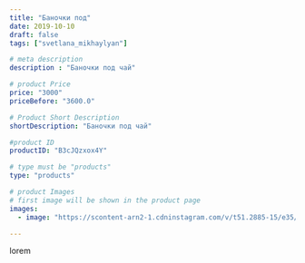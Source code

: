 ```yaml
---
title: "Баночки под"
date: 2019-10-10
draft: false
tags: ["svetlana_mikhaylyan"]

# meta description
description : "Баночки под чай"

# product Price
price: "3000"
priceBefore: "3600.0"

# Product Short Description
shortDescription: "Баночки под чай"

#product ID
productID: "B3cJQzxox4Y"

# type must be "products"
type: "products"

# product Images
# first image will be shown in the product page
images:
  - image: "https://scontent-arn2-1.cdninstagram.com/v/t51.2885-15/e35/70401040_2511700398913897_4926013824892844085_n.jpg?se=7&tp=1&_nc_ht=scontent-arn2-1.cdninstagram.com&_nc_cat=101&_nc_ohc=fMOd89dDqu0AX9S8VBO&ccb=7-4&oh=e9260ace0819f593c514ab2e196b0080&oe=608228C7&_nc_sid=86f79a&ig_cache_key=MjE1MTYzNTQ1OTUwMDA4ODg1Ng%3D%3D.2-ccb7-4"

---
```

lorem
